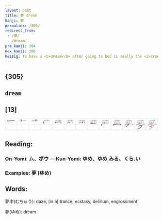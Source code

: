 ```yaml
---
layout: post
title: 夢 dream
kanji: 夢
permalink: /305/
redirect_from:
 - /夢/
 - /dream/
pre_kanji: 304
nex_kanji: 306
heisig: To have a <b>dream</b> after going to bed is really the <i>crown</i> to a perfect <i>evening</i>. The <i>flower</i> petals over the <i>eyes</i> (instead of the "sand" that Westerners are used to finding there when they awake in the morning) only confirms the image of a pleasant <b>dream</b> suggested by the rest of this rather complex kanji.
---
```


## {305}

## `dream`

## [13]

<div class="stroke"><img src="../images/E5A4A2.png" /></div>

## Reading:

### On-Yomi: ム、ボウ &mdash; Kun-Yomi: ゆめ、ゆめ.みる、くら.い

### Examples: 夢 (ゆめ)

## Words:

夢中(むちゅう): daze, (in a) trance, ecstasy, delirium, engrossment

夢(ゆめ): dream
